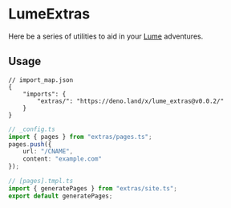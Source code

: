 # LumeExtras

Here be a series of utilities to aid in your [Lume](https://lume.land/) adventures.

## Usage

```json5
// import_map.json
{
    "imports": {
        "extras/": "https://deno.land/x/lume_extras@v0.0.2/"
    }
}
```
```ts
// _config.ts
import { pages } from "extras/pages.ts";
pages.push({
    url: "/CNAME",
    content: "example.com"
});

// [pages].tmpl.ts
import { generatePages } from "extras/site.ts";
export default generatePages;
```
